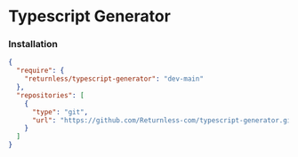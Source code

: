 # Typescript Generator

### Installation

```json
{
  "require": {
    "returnless/typescript-generator": "dev-main"
  },
  "repositories": [
    {
      "type": "git",
      "url": "https://github.com/Returnless-com/typescript-generator.git"
    }
  ]
}
```
